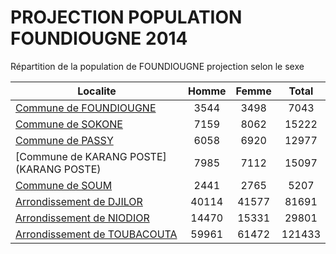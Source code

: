 # PROJECTION POPULATION FOUNDIOUGNE 2014
	
Répartition de la population de FOUNDIOUGNE projection selon le sexe
	
| Localite  | Homme | Femme | Total |
| --------- |:-----:|:-----:|:-----:|
| [Commune de FOUNDIOUGNE](FOUNDIOUGNE) | 3544 | 3498 | 7043 |
| [Commune de SOKONE](SOKONE) | 7159 | 8062 | 15222 |
| [Commune de PASSY](PASSY) | 6058 | 6920 | 12977 |
| [Commune de KARANG POSTE](KARANG POSTE) | 7985 | 7112 | 15097 |
| [Commune de SOUM](SOUM) | 2441 | 2765 | 5207 |
| [Arrondissement de DJILOR](DJILOR) | 40114 | 41577 | 81691 |
| [Arrondissement de NIODIOR](NIODIOR) | 14470 | 15331 | 29801 |
| [Arrondissement de TOUBACOUTA](TOUBACOUTA) | 59961 | 61472 | 121433 |
